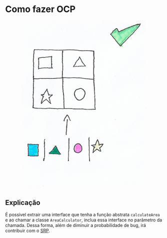 # **Como fazer OCP**

<div align="center">
  <img src="../assets/OCP-CORRECT.png" width="400">
</div>

## **Explicação**

É possível extrair uma interface que tenha a função abstrata `calculateArea` e ao chamar a classe `AreaCalculator`, inclua essa interface no parâmetro da chamada. Dessa forma, além de diminuir a probabilidade de bug, irá contribuir com o [SRP](https://github.com/edualb/solid/tree/main/single_responsability_principle).